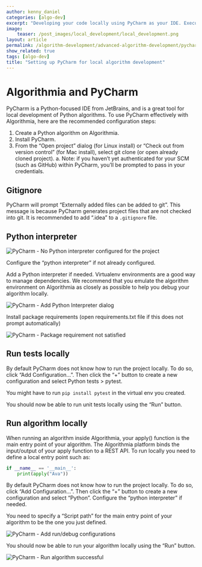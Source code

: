 ```yaml
---
author: kenny_daniel
categories: [algo-dev]
excerpt: "Developing your code locally using PyCharm as your IDE. Execute and test your algorithm."
image:
    teaser: /post_images/local_development/local_development.png
layout: article
permalink: /algorithm-development/advanced-algorithm-development/pycharm/
show_related: true
tags: [algo-dev]
title: "Setting up PyCharm for local algorithm development"
---
```


# Algorithmia and PyCharm

PyCharm is a Python-focused IDE from JetBrains, and is a great tool for local development of Python algorithms. To use PyCharm effectively with Algorithmia, here are the recommended configuration steps:

1. Create a Python algorithm on Algorithmia.
2. Install PyCharm.
3. From the “Open project” dialog (for Linux install) or “Check out from version control” (for Mac install), select git clone (or open already cloned project).
    a. Note: if you haven’t yet authenticated for your SCM (such as GitHub) within PyCharm, you’ll be prompted to pass in your credentials.

## Gitignore

PyCharm will prompt “Externally added files can be added to git”. This message is because PyCharm generates project files that are not checked into git. It is recommended to add “.idea” to a `.gitignore` file.


## Python interpreter

<img src="{{site.cdnurl}}{{site.baseurl}}/images/post_images/advanced_algorithm_development/pycharm_use_interpreter.png" alt="PyCharm - No Python interpreter configured for the project" class="img-fill">

Configure the “python interpreter” if not already configured.

Add a Python interpreter if needed. Virtualenv environments are a good way to manage dependencies. We recommend that you emulate the algorithm environment on Algorithmia as closely as possible to help you debug your algorithm locally. 

<img src="{{site.cdnurl}}{{site.baseurl}}/images/post_images/advanced_algorithm_development/pycharm_add_python_interpreter.png" alt="PyCharm - Add Python Interpreter dialog" class="img-fill">

Install package requirements (open requirements.txt file if this does not prompt automatically)

<img src="{{site.cdnurl}}{{site.baseurl}}/images/post_images/advanced_algorithm_development/pycharm_package_reqs.png" alt="PyCharm - Package requirement not satisfied" class="img-fill">

## Run tests locally

By default PyCharm does not know how to run the project locally. To do so, click “Add Configuration…”. Then click the “+” button to create a new configuration and select Python tests > pytest. 

You might have to run `pip install pytest` in the virtual env you created.

You should now be able to run unit tests locally using the “Run” button.

## Run algorithm locally

When running an algorithm inside Algorithmia, your apply() function is the main entry point of your algorithm. The Algorithmia platform binds the input/output of your apply function to a REST API. To run locally you need to define a local entry point such as:

```python
if __name__ == '__main__':
    print(apply("Ava"))
```

By default PyCharm does not know how to run the project locally. To do so, click “Add Configuration…”. Then click the “+” button to create a new configuration and select “Python”. Configure the “python interpreter” if needed.

You need to specify a “Script path” for the main entry point of your algorithm to be the one you just defined.

<img src="{{site.cdnurl}}{{site.baseurl}}/images/post_images/advanced_algorithm_development/pycharm_add_config.png" alt="PyCharm - Add run/debug configurations" class="img-fill">

You should now be able to run your algorithm locally using the “Run” button.

<img src="{{site.cdnurl}}{{site.baseurl}}/images/post_images/advanced_algorithm_development/pycharm_run.png" alt="PyCharm - Run algorithm successful" class="img-fill">
